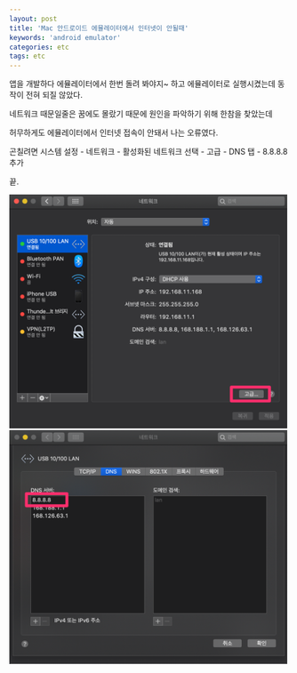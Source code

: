 ```yaml
---
layout: post
title: 'Mac 안드로이드 에뮬레이터에서 인터넷이 안될때'
keywords: 'android emulator'
categories: etc
tags: etc
---
```


앱을 개발하다 에뮬레이터에서 한번 돌려 봐야지~ 하고 에뮬레이터로 실행시켰는데 동작이 전혀 되질 않았다.

네트워크 때문일줄은 꿈에도 몰랐기 때문에 원인을 파악하기 위해 한참을 찾았는데

허무하게도 에뮬레이터에서 인터넷 접속이 안돼서 나는 오류였다.

곤칠려면 시스템 설정 - 네트워크 - 활성화된 네트워크 선택 - 고급 - DNS 탭 - 8.8.8.8 추가

끝.

<img src="/assets/attach/201910/capture1.png" style="width:500px;">

<img src="/assets/attach/201910/capture2.png" style="width:500px;">
